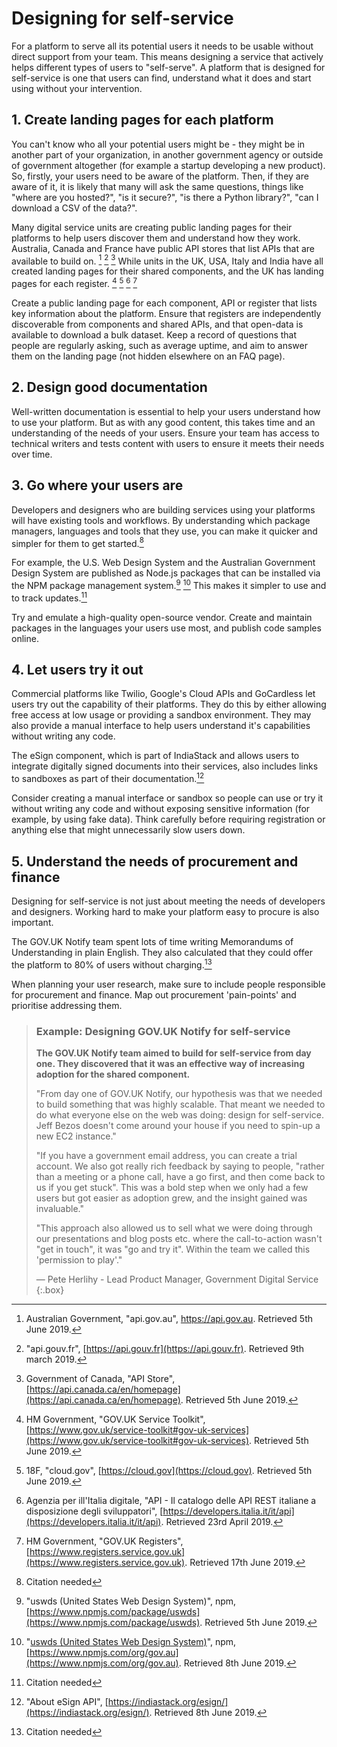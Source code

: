 # Designing for self-service

For a platform to serve all its potential users it needs to be usable without direct support from your team. This means designing a service that actively helps different types of users to "self-serve". A platform that is designed for self-service is one that users can find, understand what it does and start using without your intervention.

## 1. Create landing pages for each platform

You can't know who all your potential users might be - they might be in another part of your organization, in another government agency or outside of government altogether (for example a startup developing a new product). So, firstly, your users need to be aware of the platform. Then, if they are aware of it, it is likely that many will ask the same questions, things like "where are you hosted?", "is it secure?", "is there a Python library?", "can I download a CSV of the data?".

Many digital service units are creating public landing pages for their platforms to help users discover them and understand how they work. Australia, Canada and France have public API stores that list APIs that are available to build on. [^1] [^2] [^3]  While units in the UK, USA, Italy and India have all created landing pages for their shared components, and the UK has landing pages for each register. [^4] [^5] [^6] [^7]

Create a public landing page for each component, API or register that lists key information about the platform. Ensure that registers are independently discoverable from components and shared APIs, and that open-data is available to download a bulk dataset. Keep a record of questions that people are regularly asking, such as average uptime, and aim to answer them on the landing page (not hidden elsewhere on an FAQ page).

## 2. Design good documentation

Well-written documentation is essential to help your users understand how to use your platform. But as with any good content, this takes time and an understanding of the needs of your users. Ensure your team has access to technical writers and tests content with users to ensure it meets their needs over time.

## 3. Go where your users are

Developers and designers who are building services using your platforms will have existing tools and workflows. By understanding which package managers, languages and tools that they use, you can make it quicker and simpler for them to get started.[^8]

For example, the U.S. Web Design System and the Australian Government Design System are published as Node.js packages that can be installed via the NPM package management system.[^9] [^10] This makes it simpler to use and to track updates.[^11]

Try and emulate a high-quality open-source vendor. Create and maintain packages in the languages your users use most, and publish code samples online.

## 4. Let users try it out

Commercial platforms like Twilio, Google's Cloud APIs and GoCardless let users try out the capability of their platforms. They do this by either allowing free access at low usage or providing a sandbox environment. They may also provide a manual interface to help users understand it's capabilities without writing any code.

The eSign component, which is part of IndiaStack and allows users to integrate digitally signed documents into their services, also includes links to sandboxes as part of their documentation.[^12] 

Consider creating a manual interface or sandbox so people can use or try it without writing any code and without exposing sensitive information (for example, by using fake data). Think carefully before requiring registration or anything else that might unnecessarily slow users down.

## 5. Understand the needs of procurement and finance

Designing for self-service is not just about meeting the needs of developers and designers. Working hard to make your platform easy to procure is also important.

The GOV.UK Notify team spent lots of time writing Memorandums of Understanding in plain English. They also calculated that they could offer the platform to 80% of users without charging.[^13]

When planning your user research, make sure to include people responsible for procurement and finance. Map out procurement 'pain-points' and prioritise addressing them.

> ### Example: Designing GOV.UK Notify for self-service
> 
> **The GOV.UK Notify team aimed to build for self-service from day one. They discovered that it was an effective way of increasing adoption for the shared component.**
> 
> "From day one of GOV.UK Notify, our hypothesis was that we needed to build something that was highly scalable. That meant we needed to do what everyone else on the web was doing: design for self-service. Jeff Bezos doesn't come around your house if you need to spin-up a new EC2 instance."
> 
> "If you have a government email address, you can create a trial account. We also got really rich feedback by saying to people, "rather than a meeting or a phone call, have a go first, and then come back to us if you get stuck". This was a bold step when we only had a few users but got easier as adoption grew, and the insight gained was invaluable."
> 
> "This approach also allowed us to sell what we were doing through our presentations and blog posts etc. where the call-to-action wasn't "get in touch", it was "go and try it". Within the team we called this 'permission to play'."
> 
> — Pete Herlihy - Lead Product Manager, Government Digital Service
{:.box}

[^1]:   Australian Government, "api.gov.au", https://api.gov.au. Retrieved 5th June 2019.

[^2]:   "api.gouv.fr", [https://api.gouv.fr](https://api.gouv.fr). Retrieved 9th march 2019.

[^3]:   Government of Canada, "API Store", [https://api.canada.ca/en/homepage](https://api.canada.ca/en/homepage). Retrieved 5th June 2019.

[^4]:   HM Government, "GOV.UK Service Toolkit", [https://www.gov.uk/service-toolkit#gov-uk-services](https://www.gov.uk/service-toolkit#gov-uk-services). Retrieved 5th June 2019.

[^5]:   18F, "cloud.gov", [https://cloud.gov](https://cloud.gov). Retrieved 5th June 2019.

[^6]:   Agenzia per ill'Italia digitale, "API - Il catalogo delle API REST italiane a disposizione degli sviluppatori", [https://developers.italia.it/it/api](https://developers.italia.it/it/api). Retrieved 23rd April 2019.

[^7]:   HM Government, "GOV.UK Registers", [https://www.registers.service.gov.uk](https://www.registers.service.gov.uk). Retrieved 17th June 2019.

[^8]:   Citation needed

[^9]:   "uswds (United States Web Design System)", npm, [https://www.npmjs.com/package/uswds](https://www.npmjs.com/package/uswds). Retrieved 5th June 2019.

[^10]:  "[uswds (United States Web Design System)](gov.au)", npm, [https://www.npmjs.com/org/gov.au](https://www.npmjs.com/org/gov.au). Retrieved 8th June 2019.

[^11]:  Citation needed

[^12]:  "About eSign API", [https://indiastack.org/esign/](https://indiastack.org/esign/). Retrieved 8th June 2019.

[^13]:  Citation needed
